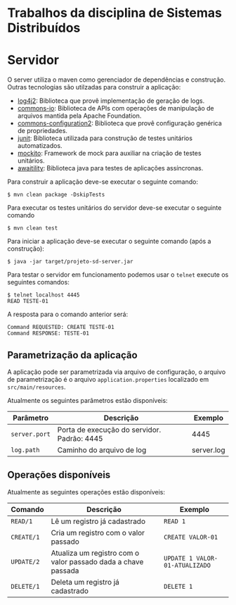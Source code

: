 # Trabalhos da disciplina de Sistemas Distribuídos

# Servidor

O server utiliza o maven como gerenciador de dependências e construção.
Outras tecnologias são utilzadas para construir a aplicação:

- [log4j2](https://logging.apache.org/log4j/2.x/): Biblioteca que provê implementação de geração de logs.
- [commons-io](https://commons.apache.org/proper/commons-io/): Biblioteca de APIs com operações de manipulação de arquivos mantida pela Apache Foundation.
- [commons-configuration2](http://commons.apache.org/proper/commons-configuration/): Biblioteca que provê configuração genérica de propriedades.
- [junit](https://junit.org/junit5): Biblioteca utilizada para construção de testes unitários automatizados. 
- [mockito](https://site.mockito.org/): Framework de mock para auxiliar na criação de testes unitários.
- [awaitility](https://github.com/awaitility/awaitility): Biblioteca java para testes de aplicações assíncronas.


Para construir a aplicação deve-se executar o seguinte comando:

```
$ mvn clean package -DskipTests
```

Para executar os testes unitários do servidor deve-se executar o seguinte comando

```
$ mvn clean test 
```

Para iniciar a aplicação deve-se executar o seguinte comando (após a construção):

```
$ java -jar target/projeto-sd-server.jar
```

Para testar o servidor  em funcionamento podemos usar o ```telnet``` execute os seguintes comandos:

```
$ telnet localhost 4445
READ TESTE-01
```

A resposta para o comando anterior será:

```
Command REQUESTED: CREATE TESTE-01
Command RESPONSE: TESTE-01
``` 

## Parametrização da aplicação

A aplicação pode ser parametrizada via arquivo de configuração, 
o arquivo de parametrização é o arquivo ```application.properties``` localizado em ```src/main/resources```.

Atualmente os seguintes parâmetros estão disponíveis:


| Parâmetro | Descrição | Exemplo |
| ----------| ----------|---------|
| ```server.port``` | Porta de execução do servidor. Padrão: 4445 | 4445|
| ```log.path``` | Caminho do arquivo de log | server.log |

## Operações disponíveis

Atualmente as seguintes operações estão disponíveis:

| Comando | Descrição | Exemplo |
|---------|-----------|---------|
| ```READ/1```      | Lê um registro já cadastrado                                  | ```READ 1``` | 
| ```CREATE/1```    | Cria um registro com o valor passado                          | ```CREATE VALOR-01``` | 
| ```UPDATE/2```    | Atualiza um registro com o valor passado dada a chave passada | ```UPDATE 1 VALOR-01-ATUALIZADO``` | 
| ```DELETE/1```    | Deleta um registro já cadastrado                              | ```DELETE 1``` | 

